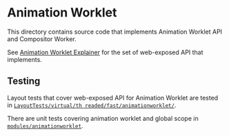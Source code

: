 # Animation Worklet
This directory contains source code that implements Animation Worklet API and Compositor Worker.

See [Animation Worklet Explainer](https://github.com/WICG/animation-worklet/blob/gh-pages/README.md)
for the set of web-exposed API that implements.


## Testing

Layout tests that cover web-exposed API for Animation Worklet are tested in [`LayoutTests/virtual/th
readed/fast/animationworklet/`](../../../LayoutTests/virtual/threaded/fast/animationworklet/).

There are unit tests covering animation worklet and global scope in [`modules/animationworklet`](.).